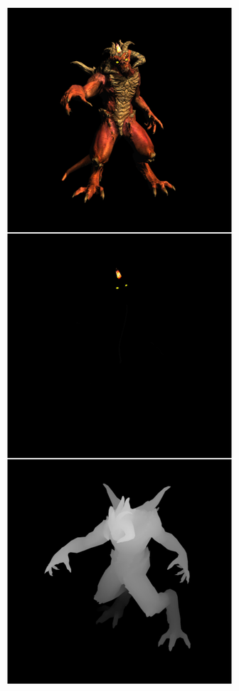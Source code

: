 ![](https://github.com/KienHoSD/3D_programming/blob/main/ssloys_lecture/L7_2_glow/img/test.jpg)
![](https://github.com/KienHoSD/3D_programming/blob/main/ssloys_lecture/L7_2_glow/img/glow.jpg)
![](https://github.com/KienHoSD/3D_programming/blob/main/ssloys_lecture/L7_2_glow/img/depth.jpg)
